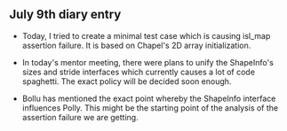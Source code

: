 ## July 9th diary entry

- Today, I tried to create a minimal test case which is causing isl\_map assertion failure. It is based on Chapel's 2D array initialization.

- In today's mentor meeting, there were plans to unify the ShapeInfo's sizes and stride interfaces which currently causes a lot of code spaghetti. The exact policy will be decided soon enough.
- Bollu has mentioned the exact point whereby the ShapeInfo interface influences Polly. This might be the starting point of the analysis of the assertion failure we are getting.

